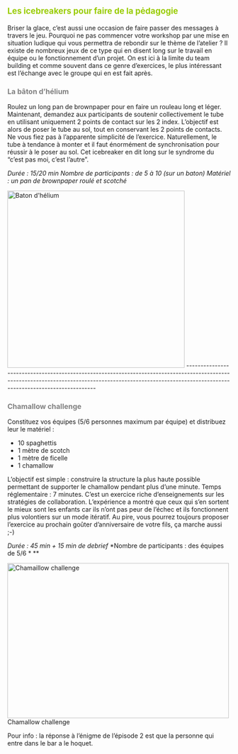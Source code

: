 <span style="color: #99cc00; font-size: 14pt;">Les icebreakers pour faire de la pėdagogie</span>
------------------------------------------------------------------------------------------------

Briser la glace, c’est aussi une occasion de faire passer des messages à travers le jeu. Pourquoi ne pas commencer votre workshop par une mise en situation ludique qui vous permettra de rebondir sur le thème de l’atelier ? Il existe de nombreux jeux de ce type qui en disent long sur le travail en équipe ou le fonctionnement d’un projet. On est ici à la limite du team building et comme souvent dans ce genre d’exercices, le plus intéressant est l’échange avec le groupe qui en est fait après.

### <span style="font-size: 12pt; color: #808080;">La bâton d’hélium</span>

Roulez un long pan de brownpaper pour en faire un rouleau long et léger. Maintenant, demandez aux participants de soutenir collectivement le tube en utilisant uniquement 2 points de contact sur les 2 index. L’objectif est alors de poser le tube au sol, tout en conservant les 2 points de contacts. Ne vous fiez pas à l’apparente simplicité de l’exercice. Naturellement, le tube à tendance à monter et il faut énormément de synchronisation pour réussir à le poser au sol. Cet icebreaker en dit long sur le syndrome du “c’est pas moi, c’est l’autre”.

*Durée : 15/20 min* *Nombre de participants : de 5 à 10 (sur un baton)* *Matériel : un pan de brownpaper roulé et scotché*

<img src="http://www.lifeisaseriousgame.com/wp-content/uploads/2013/11/baton-dhélium.png" title="Baton d&#39;hélium" alt="Baton d&#39;hélium" class="wp-image-964 aligncenter" width="400" height="400" />
----------------------------------------------------------------------------------------------------------------------------------------------------------------------------------------------------------


### <span style="font-size: 12pt; color: #808080;">Chamallow challenge</span>

Constituez vos équipes (5/6 personnes maximum par équipe) et distribuez leur le matériel :

-   10 spaghettis
-   1 mètre de scotch
-   1 mètre de ficelle
-   1 chamallow

L’objectif est simple : construire la structure la plus haute possible permettant de supporter le chamallow pendant plus d’une minute. Temps réglementaire : 7 minutes. C’est un exercice riche d’enseignements sur les stratégies de collaboration. L’expérience a montré que ceux qui s’en sortent le mieux sont les enfants car ils n’ont pas peur de l’échec et ils fonctionnent plus volontiers sur un mode itératif. Au pire, vous pourrez toujours proposer l’exercice au prochain goûter d’anniversaire de votre fils, ça marche aussi ;-)

*Durée : 45 min + 15 min de debrief* *Nombre de participants : des équipes de 5/6 * **

<img src="http://www.lifeisaseriousgame.com/wp-content/uploads/2013/11/Chamaillow-challenge.png" title="Chamaillow challenge" alt="Chamaillow challenge" class="wp-image-963" width="500" height="350" /> Chamallow challenge

Pour info : la réponse à l’énigme de l’épisode 2 est que la personne qui entre dans le bar a le hoquet.

